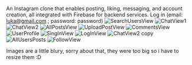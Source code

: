 An Instagram clone that enables posting, liking, messaging, and account creation, all integrated with Firebase for backend services. Log in (email: luka@gmail.com ; password: password)
![SearchUsersView](https://github.com/user-attachments/assets/35899149-5ff8-4077-b202-e0f33fd2df54)
![ChatView1](https://github.com/user-attachments/assets/2f63f835-9ff3-4d96-8be0-4720c195d871)
![ChatView2](https://github.com/user-attachments/assets/d3eda50b-58ab-4645-8b00-0fc763b841aa)
![AllPostsView](https://github.com/user-attachments/assets/74a71fae-e7fd-4a5d-942b-9ecf88d0cb52)
![UploadPostView](https://github.com/user-attachments/assets/922fc774-6b83-4999-b99e-9b221ac8ec3d)
![CommentsView](https://github.com/user-attachments/assets/525adb2b-496f-4d47-b5ef-9bdee86e93c1)
![UserProfile](https://github.com/user-attachments/assets/1dc558f0-6465-4ccd-aa2f-6393d94211d3)
![SingInView](https://github.com/user-attachments/assets/bf244671-37c8-4be2-b254-d8d9eee6766c)
![LogInView](https://github.com/user-attachments/assets/4aae25f5-7b1b-4d19-bf27-17e11436e26f)
![ChatView2 copy](https://github.com/user-attachments/assets/3945c8aa-0e2d-4c6f-a4db-dafee9b9df72)
![AllUsersPosts](https://github.com/user-attachments/assets/6f95bc8f-e069-4ca1-bac7-2a03c3ee8537)
![FollowView](https://github.com/user-attachments/assets/f10d1946-9471-4825-9970-551de2b11057)

Images are a little blury, sorry about that, they were too big so i have to resize them :D
